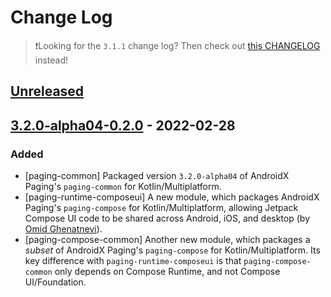 # Change Log

> ❗Looking for the `3.1.1` change log?
> Then check out [this CHANGELOG](https://github.com/cashapp/multiplatform-paging/blob/main/CHANGELOG.md) instead! 

## [Unreleased]

## [3.2.0-alpha04-0.2.0] - 2022-02-28

### Added

- [paging-common] Packaged version `3.2.0-alpha04` of AndroidX Paging's `paging-common` for Kotlin/Multiplatform.
- [paging-runtime-composeui] A new module, which packages AndroidX Paging's `paging-compose` for Kotlin/Multiplatform, 
  allowing Jetpack Compose UI code to be shared across Android, iOS, and desktop (by [Omid Ghenatnevi](https://github.com/crocsandcoffee)).
- [paging-compose-common] Another new module, which packages a _subset_ of AndroidX Paging's `paging-compose` for Kotlin/Multiplatform.
  Its key difference with `paging-runtime-composeui` is that `paging-compose-common` only depends on Compose Runtime,
  and not Compose UI/Foundation.

[Unreleased]: https://github.com/cashapp/multiplatform-paging/compare/3.2.0-alpha04-0.2.0...main-3.2.0-alpha04
[3.2.0-alpha04-0.2.0]: https://github.com/cashapp/multiplatform-paging/releases/tag/3.2.0-alpha04-0.2.0
